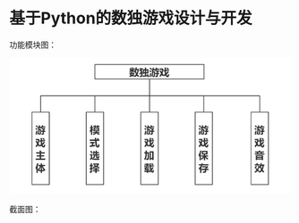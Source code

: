 # 基于Python的数独游戏设计与开发

功能模块图：

![image](https://github.com/Unvs/Sudoku/raw/master/Images/function.png)

截面图：
